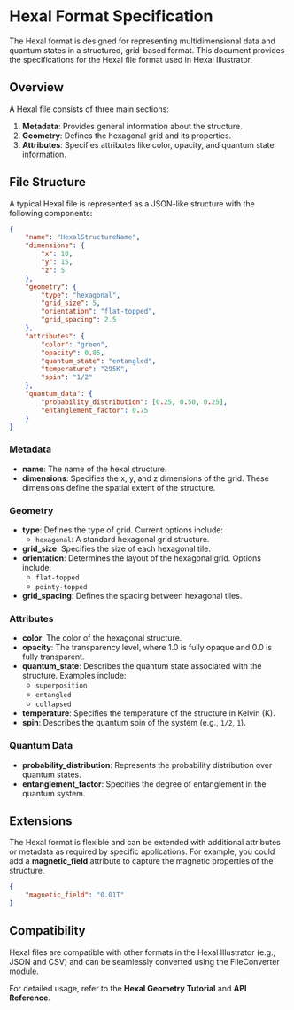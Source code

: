 
# Hexal Format Specification

The Hexal format is designed for representing multidimensional data and quantum states in a structured, grid-based format. This document provides the specifications for the Hexal file format used in Hexal Illustrator.

## Overview

A Hexal file consists of three main sections:

1. **Metadata**: Provides general information about the structure.
2. **Geometry**: Defines the hexagonal grid and its properties.
3. **Attributes**: Specifies attributes like color, opacity, and quantum state information.

## File Structure

A typical Hexal file is represented as a JSON-like structure with the following components:

```json
{
    "name": "HexalStructureName",
    "dimensions": {
        "x": 10,
        "y": 15,
        "z": 5
    },
    "geometry": {
        "type": "hexagonal",
        "grid_size": 5,
        "orientation": "flat-topped",
        "grid_spacing": 2.5
    },
    "attributes": {
        "color": "green",
        "opacity": 0.85,
        "quantum_state": "entangled",
        "temperature": "295K",
        "spin": "1/2"
    },
    "quantum_data": {
        "probability_distribution": [0.25, 0.50, 0.25],
        "entanglement_factor": 0.75
    }
}
```

### Metadata

- **name**: The name of the hexal structure.
- **dimensions**: Specifies the x, y, and z dimensions of the grid. These dimensions define the spatial extent of the structure.

### Geometry

- **type**: Defines the type of grid. Current options include:
  - `hexagonal`: A standard hexagonal grid structure.
- **grid_size**: Specifies the size of each hexagonal tile.
- **orientation**: Determines the layout of the hexagonal grid. Options include:
  - `flat-topped`
  - `pointy-topped`
- **grid_spacing**: Defines the spacing between hexagonal tiles.

### Attributes

- **color**: The color of the hexagonal structure.
- **opacity**: The transparency level, where 1.0 is fully opaque and 0.0 is fully transparent.
- **quantum_state**: Describes the quantum state associated with the structure. Examples include:
  - `superposition`
  - `entangled`
  - `collapsed`
- **temperature**: Specifies the temperature of the structure in Kelvin (K).
- **spin**: Describes the quantum spin of the system (e.g., `1/2`, `1`).

### Quantum Data

- **probability_distribution**: Represents the probability distribution over quantum states.
- **entanglement_factor**: Specifies the degree of entanglement in the quantum system.

## Extensions

The Hexal format is flexible and can be extended with additional attributes or metadata as required by specific applications. For example, you could add a **magnetic_field** attribute to capture the magnetic properties of the structure.

```json
{
    "magnetic_field": "0.01T"
}
```

## Compatibility

Hexal files are compatible with other formats in the Hexal Illustrator (e.g., JSON and CSV) and can be seamlessly converted using the FileConverter module.

For detailed usage, refer to the **Hexal Geometry Tutorial** and **API Reference**.
